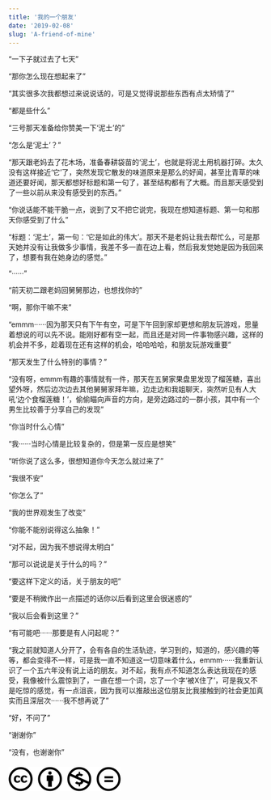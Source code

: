 ```yaml
---
title: '我的一个朋友'
date: '2019-02-08'
slug: 'A-friend-of-mine'
---
```


“一下子就过去了七天”

“那你怎么现在想起来了”

“其实很多次我都想过来说说话的，可是又觉得说那些东西有点太矫情了”

“都是些什么”

“三号那天准备给你赞美一下‘泥土’的”

“怎么是‘泥土’？”

“那天跟老妈去了花木场，准备春耕袋苗的‘泥土’，也就是将泥土用机器打碎。太久没有这样接近‘它’了，突然发现它散发的味道原来是那么的好闻，甚至比青草的味道还要好闻，那天都想好标题和第一句了，甚至结构都有了大概。而且那天感受到了一些以前从来没有感受到的东西。”

“你说话能不能干脆一点，说到了又不把它说完，我现在想知道标题、第一句和那天你感受到了什么”

“标题：‘泥土’，第一句：‘它是如此的伟大’。那天不是老妈让我去帮忙么，可是那天她并没有让我做多少事情，我差不多一直在边上看，然后我发觉她是因为我回来了，想要有我在她身边的感觉。”

“······”

“前天初二跟老妈回舅舅那边，也想找你的”

“啊，那你干嘛不来”

“emmm······因为那天只有下午有空，可是下午回到家却更想和朋友玩游戏，思量着想说的可以先不说。能刚好都有空一起，而且还是对同一件事物感兴趣，这样的机会并不多，趁着现在还有这样的机会，哈哈哈哈，和朋友玩游戏重要”

“那天发生了什么特别的事情？”

“没有呀，emmm有趣的事情就有一件，那天在五舅家果盘里发现了榴莲糖，喜出望外呀，然后边次边去其他舅舅家拜年嘛，边走边和我姐聊天，突然听见有人大吼‘边个食榴莲糖！’，偷偷瞄向声音的方向，是旁边路过的一群小孩，其中有一个男生比较善于分享自己的发现”

“你当时什么心情”

“我······当时心情是比较复杂的，但是第一反应是想笑”

“听你说了这么多，很想知道你今天怎么就过来了”

“我很不安”

“你怎么了”

“我的世界观发生了改变”

“你能不能别说得这么抽象！”

“对不起，因为我不想说得太明白”

“那可以说说是关于什么的吗？”

“要这样下定义的话，关于朋友的吧”

“要是不稍微作出一点描述的话你以后看到这里会很迷惑的”

“我以后会看到这里？”

“有可能吧······那要是有人问起呢？”

“我之前就知道人分开了，会有各自的生活轨迹，学习到的，知道的，感兴趣的等等，都会变得不一样，可是我一直不知道这一切意味着什么，emmm······我重新认识了一个五六年没有说上话的朋友。对不起，我有点不知道怎么表达我现在的感受，我像被什么震惊到了，一直在想一个词，忘了一个字‘被X住了’，可是我又不是吃惊的感觉，有一点沮丧，因为我可以推敲出这位朋友比我接触到的社会更加真实而且深层次······我不想再说了”

“好，不问了”

“谢谢你”

“没有，也谢谢你”

#### [![版权声明](/images/creativecommons-cc.svg)](https://creativecommons.org/licenses/by-nc-nd/4.0/)